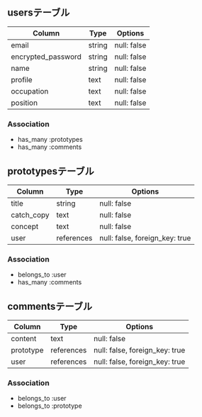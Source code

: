 
## usersテーブル
| Column | Type     | Options                   |
| ------ | -------- | ------------------------- |
| email  | string   | null: false               |
| encrypted_password | string | null: false     |
| name   | string   | null: false               |
| profile | text    | null: false               |
| occupation | text | null: false               |
| position | text   | null: false               |

### Association
- has_many :prototypes
- has_many :comments



## prototypesテーブル
| Column | Type     | Options                   |
| ------ | -------- | ------------------------- |
| title  | string   | null: false               |
| catch_copy | text | null: false               |
| concept | text    | null: false               |
| user   | references | null: false, foreign_key: true|

### Association
- belongs_to :user
- has_many :comments



## commentsテーブル
| Column | Type     | Options                   |
| ------ | -------- | ------------------------- |
| content | text    | null: false               |
| prototype | references | null: false, foreign_key: true |
| user   | references | null: false, foreign_key: true |

### Association
- belongs_to :user
- belongs_to :prototype